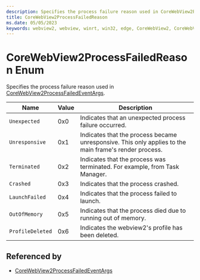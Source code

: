 ```yaml
---
description: Specifies the process failure reason used in CoreWebView2ProcessFailedEventArgs.
title: CoreWebView2ProcessFailedReason
ms.date: 05/05/2023
keywords: webview2, webview, winrt, win32, edge, CoreWebView2, CoreWebView2Controller, browser control, edge html, CoreWebView2ProcessFailedReason
---
```


# CoreWebView2ProcessFailedReason Enum

Specifies the process failure reason used in [CoreWebView2ProcessFailedEventArgs](corewebview2processfailedeventargs.md).

| Name |  Value | Description |
|--|--|--|
|`Unexpected` | 0x0  |  Indicates that an unexpected process failure occurred.|
|`Unresponsive` | 0x1  |  Indicates that the process became unresponsive. This only applies to the main frame's render process.|
|`Terminated` | 0x2  |  Indicates that the process was terminated. For example, from Task Manager.|
|`Crashed` | 0x3  |  Indicates that the process crashed.|
|`LaunchFailed` | 0x4  |  Indicates that the process failed to launch.|
|`OutOfMemory` | 0x5  |  Indicates that the process died due to running out of memory.|
|`ProfileDeleted` | 0x6  |  Indicates the webview2's profile has been deleted.|


## Referenced by

- [CoreWebView2ProcessFailedEventArgs](corewebview2processfailedeventargs.md)
